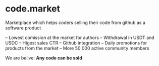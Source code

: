 # code.market
Marketplace which helps coders selling their code from github as a software product

– Lowest comission at the market for authors
– Withdrawal in USDT and USDC
– Higest sales CTR
– Github integration
– Daily promotions for products from the market
– More 50 000 active community members

We are belive: **Any code can be sold**
